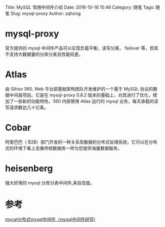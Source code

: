 Title: MySQL 常用中间件介绍
Date: 2016-10-16 15:46
Category: 随笔
Tags: 随笔
Slug: mysql-proxy
Author: zqhong

# mysql-proxy
官方提供的 mysql 中间件产品可以实现负载平衡，读写分离， failover 等，但其不支持大数据量的分库分表且性能较差。

# Atlas
由 Qihoo 360, Web 平台部基础架构团队开发维护的一个基于 MySQL 协议的数据中间层项目。它是在 mysql-proxy 0.8.2 版本的基础上，对其进行了优化，增加了一些新的功能特性。360 内部使用 Atlas 运行的 mysql 业务，每天承载的读写请求数达几十亿条。

# Cobar
阿里巴巴（ B2B）部门开发的一种关系型数据的分布式处理系统，它可以在分布式的环境下看上去像传统数据库一样为您提供海量数据服务。

# heisenberg
强大好用的 mysql 分库分表中间件,来自百度。

# 参考
[mycat分布式mysql中间件（mysql中间件研究)](http://songwie.com/articlelist/44)
